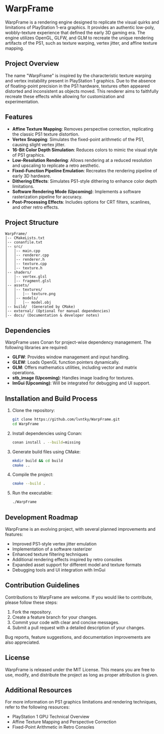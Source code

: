 # WarpFrame

WarpFrame is a rendering engine designed to replicate the visual quirks and limitations of PlayStation 1-era graphics. It provides an authentic low-poly, wobbly-texture experience that defined the early 3D gaming era. The engine utilizes OpenGL, GLFW, and GLM to recreate the unique rendering artifacts of the PS1, such as texture warping, vertex jitter, and affine texture mapping.

## Project Overview

The name "WarpFrame" is inspired by the characteristic texture warping and vertex instability present in PlayStation 1 graphics. Due to the absence of floating-point precision in the PS1 hardware, textures often appeared distorted and inconsistent as objects moved. This renderer aims to faithfully recreate these effects while allowing for customization and experimentation.

## Features

- **Affine Texture Mapping**: Removes perspective correction, replicating the classic PS1 texture distortion.
- **Vertex Snapping**: Simulates the fixed-point arithmetic of the PS1, causing slight vertex jitter.
- **16-Bit Color Depth Simulation**: Reduces colors to mimic the visual style of PS1 graphics.
- **Low-Resolution Rendering**: Allows rendering at a reduced resolution and upscaling to replicate a retro aesthetic.
- **Fixed-Function Pipeline Emulation**: Recreates the rendering pipeline of early 3D hardware.
- **Dithering Effects**: Simulates PS1-style dithering to enhance color depth limitations.
- **Software Rendering Mode (Upcoming)**: Implements a software rasterization pipeline for accuracy.
- **Post-Processing Effects**: Includes options for CRT filters, scanlines, and other retro effects.

## Project Structure

```
WarpFrame/
│-- CMakeLists.txt
│-- conanfile.txt
│-- src/
│   │-- main.cpp
│   │-- renderer.cpp
│   │-- renderer.h
│   │-- texture.cpp
│   │-- texture.h
│-- shaders/
│   │-- vertex.glsl
│   │-- fragment.glsl
│-- assets/
│   │-- textures/
│   │   │-- texture.png
│   │-- models/
│   │   │-- model.obj
│-- build/  (Generated by CMake)
│-- external/ (Optional for manual dependencies)
│-- docs/ (Documentation & developer notes)
```

## Dependencies

WarpFrame uses Conan for project-wise dependency management. The following libraries are required:

- **GLFW**: Provides window management and input handling.
- **GLEW**: Loads OpenGL function pointers dynamically.
- **GLM**: Offers mathematics utilities, including vector and matrix operations.
- **stb_image (Upcoming)**: Handles image loading for textures.
- **ImGui (Upcoming)**: Will be integrated for debugging and UI support.

## Installation and Build Process

1. Clone the repository:
   ```sh
   git clone https://github.com/lvntky/WarpFrame.git
   cd WarpFrame
   ```
2. Install dependencies using Conan:
   ```sh
   conan install . --build=missing
   ```
3. Generate build files using CMake:
   ```sh
   mkdir build && cd build
   cmake ..
   ```
4. Compile the project:
   ```sh
   cmake --build .
   ```
5. Run the executable:
   ```sh
   ./WarpFrame
   ```

## Development Roadmap

WarpFrame is an evolving project, with several planned improvements and features:

- Improved PS1-style vertex jitter emulation
- Implementation of a software rasterizer
- Enhanced texture filtering techniques
- Additional rendering effects inspired by retro consoles
- Expanded asset support for different model and texture formats
- Debugging tools and UI integration with ImGui

## Contribution Guidelines

Contributions to WarpFrame are welcome. If you would like to contribute, please follow these steps:

1. Fork the repository.
2. Create a feature branch for your changes.
3. Commit your code with clear and concise messages.
4. Submit a pull request with a detailed description of your changes.

Bug reports, feature suggestions, and documentation improvements are also appreciated.

## License

WarpFrame is released under the MIT License. This means you are free to use, modify, and distribute the project as long as proper attribution is given.

## Additional Resources

For more information on PS1 graphics limitations and rendering techniques, refer to the following resources:

- PlayStation 1 GPU Technical Overview
- Affine Texture Mapping and Perspective Correction
- Fixed-Point Arithmetic in Retro Consoles
